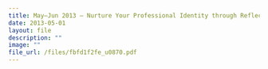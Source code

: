 ```yaml
---
title: May–Jun 2013 – Nurture Your Professional Identity through Reflective Practice
date: 2013-05-01
layout: file
description: ""
image: ""
file_url: /files/fbfd1f2fe_u0870.pdf
---
```


